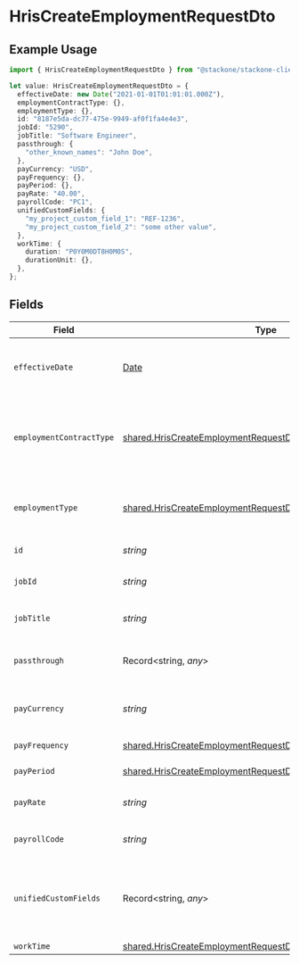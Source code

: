 # HrisCreateEmploymentRequestDto

## Example Usage

```typescript
import { HrisCreateEmploymentRequestDto } from "@stackone/stackone-client-ts/sdk/models/shared";

let value: HrisCreateEmploymentRequestDto = {
  effectiveDate: new Date("2021-01-01T01:01:01.000Z"),
  employmentContractType: {},
  employmentType: {},
  id: "8187e5da-dc77-475e-9949-af0f1fa4e4e3",
  jobId: "5290",
  jobTitle: "Software Engineer",
  passthrough: {
    "other_known_names": "John Doe",
  },
  payCurrency: "USD",
  payFrequency: {},
  payPeriod: {},
  payRate: "40.00",
  payrollCode: "PC1",
  unifiedCustomFields: {
    "my_project_custom_field_1": "REF-1236",
    "my_project_custom_field_2": "some other value",
  },
  workTime: {
    duration: "P0Y0M0DT8H0M0S",
    durationUnit: {},
  },
};
```

## Fields

| Field                                                                                                                                             | Type                                                                                                                                              | Required                                                                                                                                          | Description                                                                                                                                       | Example                                                                                                                                           |
| ------------------------------------------------------------------------------------------------------------------------------------------------- | ------------------------------------------------------------------------------------------------------------------------------------------------- | ------------------------------------------------------------------------------------------------------------------------------------------------- | ------------------------------------------------------------------------------------------------------------------------------------------------- | ------------------------------------------------------------------------------------------------------------------------------------------------- |
| `effectiveDate`                                                                                                                                   | [Date](https://developer.mozilla.org/en-US/docs/Web/JavaScript/Reference/Global_Objects/Date)                                                     | :heavy_minus_sign:                                                                                                                                | The effective date of the employment contract                                                                                                     | 2021-01-01T01:01:01.000Z                                                                                                                          |
| `employmentContractType`                                                                                                                          | [shared.HrisCreateEmploymentRequestDtoEmploymentContractType](../../../sdk/models/shared/hriscreateemploymentrequestdtoemploymentcontracttype.md) | :heavy_minus_sign:                                                                                                                                | The employment work schedule type (e.g., full-time, part-time)                                                                                    | full_time                                                                                                                                         |
| `employmentType`                                                                                                                                  | [shared.HrisCreateEmploymentRequestDtoEmploymentType](../../../sdk/models/shared/hriscreateemploymentrequestdtoemploymenttype.md)                 | :heavy_minus_sign:                                                                                                                                | The type of employment (e.g., contractor, permanent)                                                                                              | permanent                                                                                                                                         |
| `id`                                                                                                                                              | *string*                                                                                                                                          | :heavy_minus_sign:                                                                                                                                | Unique identifier                                                                                                                                 | 8187e5da-dc77-475e-9949-af0f1fa4e4e3                                                                                                              |
| `jobId`                                                                                                                                           | *string*                                                                                                                                          | :heavy_minus_sign:                                                                                                                                | The employee job id                                                                                                                               | 5290                                                                                                                                              |
| `jobTitle`                                                                                                                                        | *string*                                                                                                                                          | :heavy_minus_sign:                                                                                                                                | The job title of the employee                                                                                                                     | Software Engineer                                                                                                                                 |
| `passthrough`                                                                                                                                     | Record<string, *any*>                                                                                                                             | :heavy_minus_sign:                                                                                                                                | Value to pass through to the provider                                                                                                             | {<br/>"other_known_names": "John Doe"<br/>}                                                                                                       |
| `payCurrency`                                                                                                                                     | *string*                                                                                                                                          | :heavy_minus_sign:                                                                                                                                | The currency used for pay                                                                                                                         | USD                                                                                                                                               |
| `payFrequency`                                                                                                                                    | [shared.HrisCreateEmploymentRequestDtoPayFrequency](../../../sdk/models/shared/hriscreateemploymentrequestdtopayfrequency.md)                     | :heavy_minus_sign:                                                                                                                                | The pay frequency                                                                                                                                 | hourly                                                                                                                                            |
| `payPeriod`                                                                                                                                       | [shared.HrisCreateEmploymentRequestDtoPayPeriod](../../../sdk/models/shared/hriscreateemploymentrequestdtopayperiod.md)                           | :heavy_minus_sign:                                                                                                                                | The pay period                                                                                                                                    | monthly                                                                                                                                           |
| `payRate`                                                                                                                                         | *string*                                                                                                                                          | :heavy_minus_sign:                                                                                                                                | The pay rate for the employee                                                                                                                     | 40.00                                                                                                                                             |
| `payrollCode`                                                                                                                                     | *string*                                                                                                                                          | :heavy_minus_sign:                                                                                                                                | The payroll code of the employee                                                                                                                  | PC1                                                                                                                                               |
| `unifiedCustomFields`                                                                                                                             | Record<string, *any*>                                                                                                                             | :heavy_minus_sign:                                                                                                                                | Custom Unified Fields configured in your StackOne project                                                                                         | {<br/>"my_project_custom_field_1": "REF-1236",<br/>"my_project_custom_field_2": "some other value"<br/>}                                          |
| `workTime`                                                                                                                                        | [shared.HrisCreateEmploymentRequestDtoWorkTime](../../../sdk/models/shared/hriscreateemploymentrequestdtoworktime.md)                             | :heavy_minus_sign:                                                                                                                                | N/A                                                                                                                                               |                                                                                                                                                   |